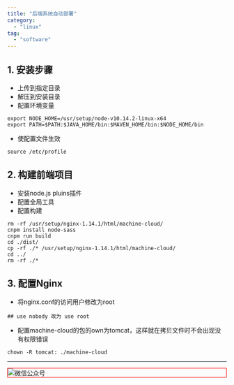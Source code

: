 ```yaml
---
title: "后端系统自动部署"
category:
  - "linux"
tag:
  - "software"
---
```


## 1. 安装步骤

- 上传到指定目录
- 解压到安装目录
- 配置环境变量

```
export NODE_HOME=/usr/setup/node-v10.14.2-linux-x64
export PATH=$PATH:$JAVA_HOME/bin:$MAVEN_HOME/bin:$NODE_HOME/bin

```

- 使配置文件生效

```
source /etc/profile
```

## 2. 构建前端项目

- 安装node.js pluins插件
- 配置全局工具
- 配置构建

```
rm -rf /usr/setup/nginx-1.14.1/html/machine-cloud/
cnpm install node-sass
cnpm run build
cd ./dist/
cp -rf ./* /usr/setup/nginx-1.14.1/html/machine-cloud/
cd ../
rm -rf ./*
```

## 3. 配置Nginx

- 将nginx.conf的访问用户修改为root

```
## use nobody 改为 use root
```

- 配置machine-cloud的包的own为tomcat，这样就在拷贝文件时不会出现没有权限错误

```
chown -R tomcat: ./machine-cloud
```
---

<img style="border:1px red solid; display:block; margin:0 auto;" :src="$withBase('/qrcode.jpg')" alt="微信公众号" />

